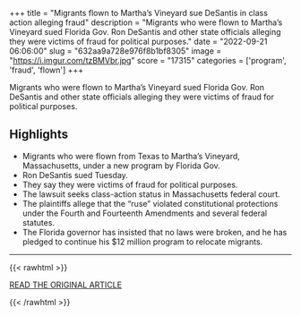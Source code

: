 +++
title = "Migrants flown to Martha’s Vineyard sue DeSantis in class action alleging fraud"
description = "Migrants who were flown to Martha’s Vineyard sued Florida Gov. Ron DeSantis and other state officials alleging they were victims of fraud for political purposes."
date = "2022-09-21 06:06:00"
slug = "632aa9a728e976f8b1bf8305"
image = "https://i.imgur.com/tzBMVbr.jpg"
score = "17315"
categories = ['program', 'fraud', 'flown']
+++

Migrants who were flown to Martha’s Vineyard sued Florida Gov. Ron DeSantis and other state officials alleging they were victims of fraud for political purposes.

## Highlights

- Migrants who were flown from Texas to Martha’s Vineyard, Massachusetts, under a new program by Florida Gov.
- Ron DeSantis sued Tuesday.
- They say they were victims of fraud for political purposes.
- The lawsuit seeks class-action status in Massachusetts federal court.
- The plaintiffs allege that the “ruse” violated constitutional protections under the Fourth and Fourteenth Amendments and several federal statutes.
- The Florida governor has insisted that no laws were broken, and he has pledged to continue his $12 million program to relocate migrants.

---

{{< rawhtml >}}
  <p class="article-category">
    <a target="_blank" href="https://www.nbcnews.com/politics/immigration/migrants-flown-marthas-vineyard-sue-desantis-lawsuit-alleging-fraud-rcna48649">READ THE ORIGINAL ARTICLE</a>
  </p>
{{< /rawhtml >}}
